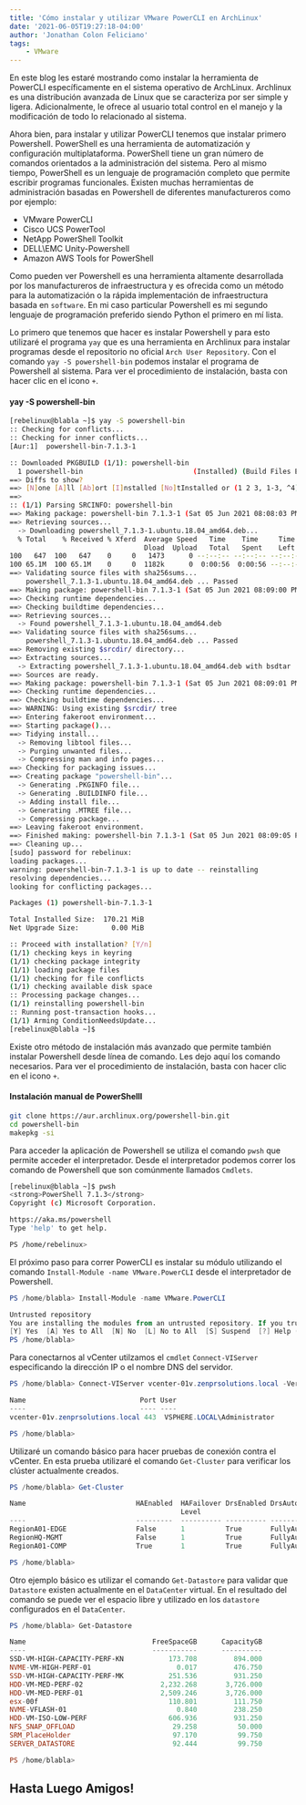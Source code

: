 ```yaml
---
title: 'Cómo instalar y utilizar VMware PowerCLI en ArchLinux'
date: '2021-06-05T19:27:18-04:00'
author: 'Jonathan Colon Feliciano'
tags:
    - VMware
---
```


En este blog les estaré mostrando como instalar la herramienta de PowerCLI específicamente en el sistema operativo de ArchLinux. Archlinux es una distribución avanzada de Linux que se caracteriza por ser simple y ligera. Adicionalmente, le ofrece al usuario total control en el manejo y la modificación de todo lo relacionado al sistema.

Ahora bien, para instalar y utilizar PowerCLI tenemos que instalar primero Powershell. PowerShell es una herramienta de automatización y configuración multiplataforma. PowerShell tiene un gran número de comandos orientados a la administración del sistema. Pero al mismo tiempo, PowerShell es un lenguaje de programación completo que permite escribir programas funcionales. Existen muchas herramientas de administración basadas en Powershell de diferentes manufactureros como por ejemplo:

- VMware PowerCLI
- Cisco UCS PowerTool
- NetApp PowerShell Toolkit
- DELL\EMC Unity-Powershell
- Amazon AWS Tools for PowerShell

Como pueden ver Powershell es una herramienta altamente desarrollada por los manufactureros de infraestructura y es ofrecida como un método para la automatización o la rápida implementación de infraestructura basada en `software`. En mi caso particular Powershell es mi segundo lenguaje de programación preferido siendo Python el primero en mí lista.

Lo primero que tenemos que hacer es instalar Powershell y para esto utilizaré el programa `yay` que es una herramienta en Archlinux para instalar programas desde el repositorio no oficial ``Arch User Repository``. Con el comando `yay -S powershell-bin` podemos instalar el programa de Powershell al sistema. Para ver el procedimiento de instalación, basta con hacer clic en el icono `+`.

#### yay -S powershell-bin

```bash
[rebelinux@blabla ~]$ yay -S powershell-bin
:: Checking for conflicts...
:: Checking for inner conflicts...
[Aur:1]  powershell-bin-7.1.3-1

:: Downloaded PKGBUILD (1/1): powershell-bin
  1 powershell-bin                           (Installed) (Build Files Exist)
==> Diffs to show?
==> [N]one [A]ll [Ab]ort [I]nstalled [No]tInstalled or (1 2 3, 1-3, ^4)
==> 
:: (1/1) Parsing SRCINFO: powershell-bin
==> Making package: powershell-bin 7.1.3-1 (Sat 05 Jun 2021 08:08:03 PM AST)
==> Retrieving sources...
  -> Downloading powershell_7.1.3-1.ubuntu.18.04_amd64.deb...
  % Total    % Received % Xferd  Average Speed   Time    Time     Time  Current
                                 Dload  Upload   Total   Spent    Left  Speed
100   647  100   647    0     0   1473      0 --:--:-- --:--:-- --:--:--  1473
100 65.1M  100 65.1M    0     0  1182k      0  0:00:56  0:00:56 --:--:-- 1201k
==> Validating source files with sha256sums...
    powershell_7.1.3-1.ubuntu.18.04_amd64.deb ... Passed
==> Making package: powershell-bin 7.1.3-1 (Sat 05 Jun 2021 08:09:00 PM AST)
==> Checking runtime dependencies...
==> Checking buildtime dependencies...
==> Retrieving sources...
  -> Found powershell_7.1.3-1.ubuntu.18.04_amd64.deb
==> Validating source files with sha256sums...
    powershell_7.1.3-1.ubuntu.18.04_amd64.deb ... Passed
==> Removing existing $srcdir/ directory...
==> Extracting sources...
  -> Extracting powershell_7.1.3-1.ubuntu.18.04_amd64.deb with bsdtar
==> Sources are ready.
==> Making package: powershell-bin 7.1.3-1 (Sat 05 Jun 2021 08:09:01 PM AST)
==> Checking runtime dependencies...
==> Checking buildtime dependencies...
==> WARNING: Using existing $srcdir/ tree
==> Entering fakeroot environment...
==> Starting package()...
==> Tidying install...
  -> Removing libtool files...
  -> Purging unwanted files...
  -> Compressing man and info pages...
==> Checking for packaging issues...
==> Creating package "powershell-bin"...
  -> Generating .PKGINFO file...
  -> Generating .BUILDINFO file...
  -> Adding install file...
  -> Generating .MTREE file...
  -> Compressing package...
==> Leaving fakeroot environment.
==> Finished making: powershell-bin 7.1.3-1 (Sat 05 Jun 2021 08:09:05 PM AST)
==> Cleaning up...
[sudo] password for rebelinux:
loading packages...
warning: powershell-bin-7.1.3-1 is up to date -- reinstalling
resolving dependencies...
looking for conflicting packages...

Packages (1) powershell-bin-7.1.3-1

Total Installed Size:  170.21 MiB
Net Upgrade Size:        0.00 MiB

:: Proceed with installation? [Y/n]
(1/1) checking keys in keyring                                                                                                                  [########################################################################################] 100%
(1/1) checking package integrity                                                                                                                [########################################################################################] 100%
(1/1) loading package files                                                                                                                     [########################################################################################] 100%
(1/1) checking for file conflicts                                                                                                               [########################################################################################] 100%
(1/1) checking available disk space                                                                                                             [########################################################################################] 100%
:: Processing package changes...
(1/1) reinstalling powershell-bin                                                                                                               [########################################################################################] 100%
:: Running post-transaction hooks...
(1/1) Arming ConditionNeedsUpdate...
[rebelinux@blabla ~]$
```

Existe otro método de instalación más avanzado que permite también instalar Powershell desde línea de comando. Les dejo aquí los comando necesarios. Para ver el procedimiento de instalación, basta con hacer clic en el icono `+`.

#### Instalación manual de PowerShelll

```bash
git clone https://aur.archlinux.org/powershell-bin.git
cd powershell-bin
makepkg -si
```

Para acceder la aplicación de Powershell se utiliza el comando `pwsh` que permite acceder el interpretador. Desde el interpretador podemos correr los comando de Powershell que son comúnmente llamados `Cmdlets`.

```bash
[rebelinux@blabla ~]$ pwsh
<strong>PowerShell 7.1.3</strong>
Copyright (c) Microsoft Corporation.

https://aka.ms/powershell
Type 'help' to get help.

PS /home/rebelinux> 
```

El próximo paso para correr PowerCLI es instalar su módulo utilizando el comando `Install-Module -name VMware.PowerCLI` desde el interpretador de Powershell.

```powershell
PS /home/blabla> Install-Module -name VMware.PowerCLI

Untrusted repository
You are installing the modules from an untrusted repository. If you trust this repository, change its InstallationPolicy value by running the Set-PSRepository cmdlet. Are you sure you want to install the modules from 'PSGallery'?
[Y] Yes  [A] Yes to All  [N] No  [L] No to All  [S] Suspend  [?] Help (default is "N"): A
PS /home/blabla>  
```

Para conectarnos al vCenter utilzamos el `cmdlet` `Connect-VIServer` especificando la dirección IP o el nombre DNS del servidor.

```powershell
PS /home/blabla> Connect-VIServer vcenter-01v.zenprsolutions.local -Verbose -Username administrator@vsphere.local -Password XXXXXX

Name                            Port User
----                            ---- ----
vcenter-01v.zenprsolutions.local 443  VSPHERE.LOCAL\Administrator

PS /home/blabla> 
```

Utilizaré un comando básico para hacer pruebas de conexión contra el vCenter. En esta prueba utilizaré el comando `Get-Cluster` para verificar los clúster actualmente creados.

```powershell
PS /home/blabla> Get-Cluster

Name                           HAEnabled  HAFailover DrsEnabled DrsAutomationLevel
                                          Level
----                           ---------  ---------- ---------- ------------------
RegionA01-EDGE                 False      1          True       FullyAutomated
RegionHQ-MGMT                  False      1          True       FullyAutomated
RegionA01-COMP                 True       1          True       FullyAutomated

PS /home/blabla> 
```

Otro ejemplo básico es utilizar el comando `Get-Datastore` para validar que `Datastore` existen actualmente en el ``DataCenter`` virtual. En el resultado del comando se puede ver el espacio libre y utilizado en los ``datastore`` configurados en el ``DataCenter``.

```powershell
PS /home/blabla> Get-Datastore

Name                               FreeSpaceGB      CapacityGB
----                               -----------      ----------
SSD-VM-HIGH-CAPACITY-PERF-KN           173.708         894.000
NVME-VM-HIGH-PERF-01                     0.017         476.750
SSD-VM-HIGH-CAPACITY-PERF-MK           251.536         931.250
HDD-VM-MED-PERF-02                   2,232.268       3,726.000
HDD-VM-MED-PERF-01                   2,509.246       3,726.000
esx-00f                                110.801         111.750
NVME-VFLASH-01                           0.840         238.250
HDD-VM-ISO-LOW-PERF                    606.936         931.250
NFS_SNAP_OFFLOAD                        29.258          50.000
SRM_PlaceHolder                         97.170          99.750
SERVER_DATASTORE                        92.444          99.750

PS /home/blabla> 
```

## Hasta Luego Amigos!
